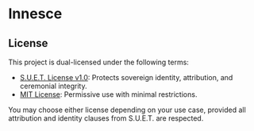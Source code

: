 # Innesce

## License

This project is dual-licensed under the following terms:

- [S.U.E.T. License v1.0](LICENSE-SUET.md): Protects sovereign identity, attribution, and ceremonial integrity.
- [MIT License](LICENSE-MIT.md): Permissive use with minimal restrictions.

You may choose either license depending on your use case, provided all attribution and identity clauses from S.U.E.T. are respected.


